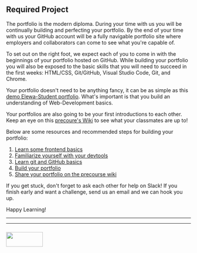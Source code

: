 ## Required Project

The portfolio is the modern diploma.  During your time with us you will be continually building and perfecting your portfolio. By the end of your time with us your GitHub account will be a fully navigable portfolio site where employers and collaborators can come to see what you're capable of. 

To set out on the right foot, we expect each of you to come in with the beginnings of your portfolio hosted on GitHub. While building your portfolio you will also be exposed to the basic skills that you will need to succeed in the first weeks: HTML/CSS, Git/GitHub, Visual Studio Code, Git, and Chrome.  

Your portfolio doesn't need to be anything fancy, it can be as simple as this [demo Elewa-Student portfolio](https://elewa-student.github.io).  What's important is that you build an understanding of Web-Development basics.  

Your portfolios are also going to be your first introductions to each other. Keep an eye on this [precoure's Wiki](https://github.com/elewa-academy/April-Precourse/wiki/) to see what your classmates are up to!


Below are some resources and recommended steps for building your portfolio:

1. [Learn some frontend basics](../required-project-resources/0-front-end-basics.md)
2. [Familiarize yourself with your devtools](../required-project-resources/1-dev-environment.md)
3. [Learn git and GitHub basics](../required-project-resources/2-git-and-hub.md)
4. [Build your portfolio](../required-project-resources/3-gh-portfolio.md)
5. [Share your portfolio on the precourse wiki](../required-project-resources/4-editing-github-wikis.md)


If you get stuck, don't forget to ask each other for help on Slack!
If you finish early and want a challenge, send us an email and we can hook you up.

Happy Learning!


___
___
### <a href="http://elewa.education/blog" target="_blank"><img src="https://user-images.githubusercontent.com/18554853/34921062-506450ae-f97d-11e7-875f-6feeb26ad72d.png" width="100" height="40"/></a>